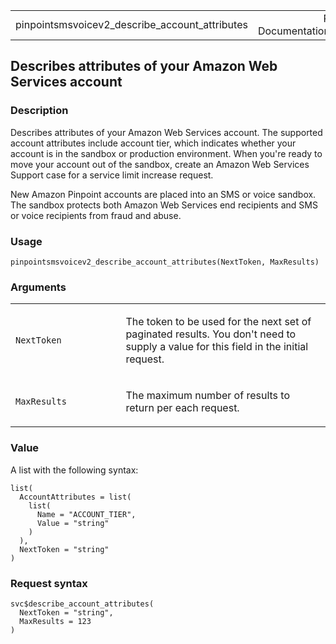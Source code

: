 <table style="width: 100%;">
<tbody>
<tr class="odd">
<td>pinpointsmsvoicev2_describe_account_attributes</td>
<td style="text-align: right;">R Documentation</td>
</tr>
</tbody>
</table>

## Describes attributes of your Amazon Web Services account

### Description

Describes attributes of your Amazon Web Services account. The supported
account attributes include account tier, which indicates whether your
account is in the sandbox or production environment. When you're ready
to move your account out of the sandbox, create an Amazon Web Services
Support case for a service limit increase request.

New Amazon Pinpoint accounts are placed into an SMS or voice sandbox.
The sandbox protects both Amazon Web Services end recipients and SMS or
voice recipients from fraud and abuse.

### Usage

    pinpointsmsvoicev2_describe_account_attributes(NextToken, MaxResults)

### Arguments

<table>
<colgroup>
<col style="width: 35%" />
<col style="width: 65%" />
</colgroup>
<tbody>
<tr class="odd">
<td><code
id="pinpointsmsvoicev2_describe_account_attributes_:_NextToken">NextToken</code></td>
<td><p>The token to be used for the next set of paginated results. You
don't need to supply a value for this field in the initial
request.</p></td>
</tr>
<tr class="even">
<td><code
id="pinpointsmsvoicev2_describe_account_attributes_:_MaxResults">MaxResults</code></td>
<td><p>The maximum number of results to return per each
request.</p></td>
</tr>
</tbody>
</table>

### Value

A list with the following syntax:

    list(
      AccountAttributes = list(
        list(
          Name = "ACCOUNT_TIER",
          Value = "string"
        )
      ),
      NextToken = "string"
    )

### Request syntax

    svc$describe_account_attributes(
      NextToken = "string",
      MaxResults = 123
    )
